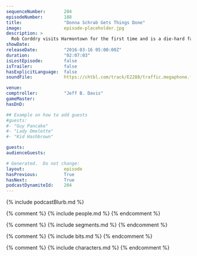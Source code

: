 ```yaml
---
sequenceNumber:       204
episodeNumber:        188
title:                "Donna Schrab Gets Things Done"
image:                episode-placeholder.jpg
description: >
  Rob Corddry visits Harmontown for the first time and is a die-hard fan, everyone falls in love with him. Later we meet Rob Schrab's parents! Watch the video at harmontown.com. Become a member! Outro music: "Lonely Forever" by Babes
showDate:             
releaseDate:          "2016-03-16 05:00:00Z"
duration:             "02:07:03"
isLostEpisode:        false
isTrailer:            false
hasExplicitLanguage:  false
soundFile:            https://chtbl.com/track/E2288/traffic.megaphone.fm/STA7659970412.mp3?updated=1560382687

venue:                
comptroller:          "Jeff B. Davis"
gameMaster:           
hasDnD:               

## Example on how to add guests
#guests:
#- "Guy Pancake"
#- "Lady Omelette"
#- "Kid Hashbrown"

guests:
audienceGuests:

# Generated.  Do not change:
layout:               episode
hasPrevious:          True
hasNext:              True
podcastDynamiteId:    204
---
```


{% include podcastBlurb.md %}

{% comment %}
{% include people.md %}
{% endcomment %}

{% comment %}
{% include segments.md %}
{% endcomment %}

{% comment %}
{% include bits.md %}
{% endcomment %}

{% comment %}
{% include characters.md %}
{% endcomment %}
